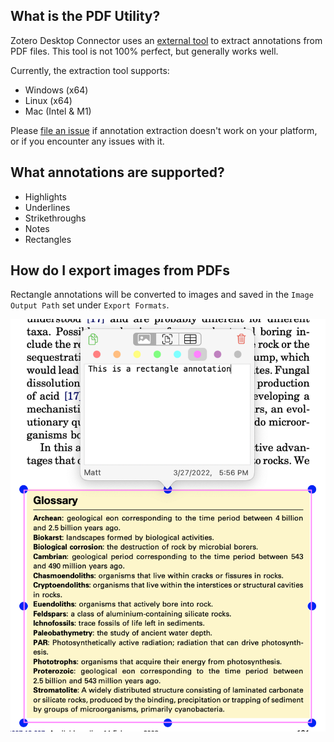 ## What is the PDF Utility?

Zotero Desktop Connector uses an [external tool](https://github.com/mgmeyers/pdf-annots2json) to extract annotations from PDF files. This tool is not 100% perfect, but generally works well.

Currently, the extraction tool supports:
- Windows (x64)
- Linux (x64)
- Mac (Intel & M1)

Please [file an issue](https://github.com/mgmeyers/obsidian-zotero-integration/issues) if annotation extraction doesn't work on your platform, or if you encounter any issues with it.

## What annotations are supported?

- Highlights
- Underlines
- Strikethroughs
- Notes
- Rectangles

## How do I export images from PDFs

Rectangle annotations will be converted to images and saved in the `Image Output Path` set under `Export Formats`.

![](Screen%20Shot%202022-03-28%20at%2011.02.59%20AM.png)